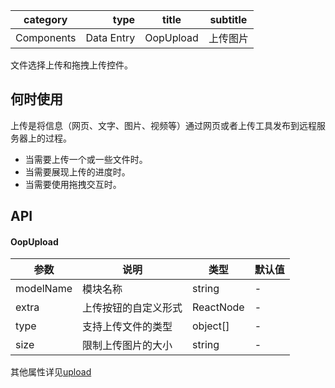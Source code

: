 
category | type | title | subtitle 
| -------- | -----: | :----:|  :----: |
Components | Data Entry | OopUpload | 上传图片 |

文件选择上传和拖拽上传控件。

## 何时使用

上传是将信息（网页、文字、图片、视频等）通过网页或者上传工具发布到远程服务器上的过程。

- 当需要上传一个或一些文件时。
- 当需要展现上传的进度时。
- 当需要使用拖拽交互时。

## API
#### OopUpload
| 参数 | 说明 | 类型 | 默认值 |
| --- | --- | --- | --- |
| modelName | 模块名称 | string | - |
| extra | 上传按钮的自定义形式 | ReactNode | - |
| type | 支持上传文件的类型 | object[] | - |
| size | 限制上传图片的大小 | string | - |
其他属性详见[upload](https://ant.design/components/upload-cn/)
